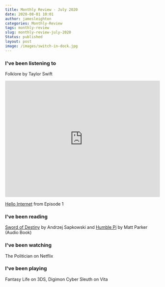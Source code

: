 ```yaml
---
title: Monthly Review - July 2020
date: 2020-08-01 10:01
author: jamesleighton
categories: Monthly-Review
tags: monthly-review
slug: monthly-review-july-2020
Status: published
layout: post
image: /images/switch-in-dock.jpg
---
```


### I've been listening to

Folklore by Taylor Swift

<iframe src="https://open.spotify.com/embed/album/2fenSS68JI1h4Fo296JfGr" width="100%" height="380" frameborder="0" allowtransparency="true" allow="encrypted-media"></iframe>

[Hello Internet](https://www.hellointernet.fm/) from Episode 1

### I've been reading

[Sword of Destiny](https://en.wikipedia.org/wiki/Sword_of_Destiny) by Andrzej Sapkowski and [Humble Pi](https://www.goodreads.com/book/show/39074550-humble-pi) by Matt Parker (Audio Book)

### I've been watching

The Politician on Netflix

### I've been playing

Fantasy Life on 3DS, Digimon Cyber Sleuth on Vita
